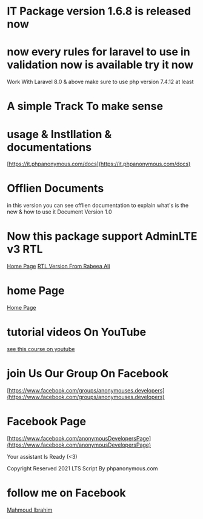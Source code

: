 # IT Package version 1.6.8 is released now

# now every rules for laravel to use in validation now is available try it now
Work With Laravel 8.0 & above make sure to use php version 7.4.12 at least 

# A simple Track To make sense

# usage & Instllation & documentations
[https://it.phpanonymous.com/docs](https://it.phpanonymous.com/docs)

# Offlien Documents 
in this version you can see offlien documentation to explain what's is the new & how to use it Document Version 1.0


# Now this package support AdminLTE v3 RTL
[Home Page](https://adminlte.io)
[RTL Version From Rabeea Ali](https://github.com/RabeeaAli/AdminLTE-3-RTL)


# home Page
[Home Page](https://it.phpanonymous.com)

# tutorial videos On YouTube

[see this course on youtube ](https://www.youtube.com/playlist?list=PLcfD4HARQRF_IgXv2MSFGbSYqdQNFj9Wu)


# join Us Our Group On Facebook
[https://www.facebook.com/groups/anonymouses.developers](https://www.facebook.com/groups/anonymouses.developers)


# Facebook Page
[https://www.facebook.com/anonymousDevelopersPage](https://www.facebook.com/anonymousDevelopersPage)


Your assistant Is Ready (<3)

Copyright Reserved 2021 LTS Script By phpanonymous.com
# follow me on Facebook
[Mahmoud Ibrahim](facebook.com/anonym0us.dev/)